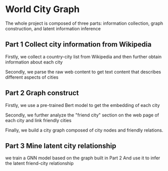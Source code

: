 # World City Graph

The whole project is composed of three parts: information collection, graph construction, and latent information inference

## Part 1 Collect city information from Wikipedia

Firstly, we collect a country-city list from Wikipedia and then further obtain information about each city

Secondly, we parse the raw web content to get text content that describes different aspects of cities 

## Part 2 Graph construct

Firstly, we use a pre-trained Bert model to get the embedding of each city

Secondly, we further analyze the "friend city" section on the web page of each city and link friendly cities

Finally, we build a city graph composed of city nodes and friendly relations.


## Part 3 Mine latent city relationship

we train a GNN model based on the graph built in Part 2 And use it to infer the latent friend-city relationship



